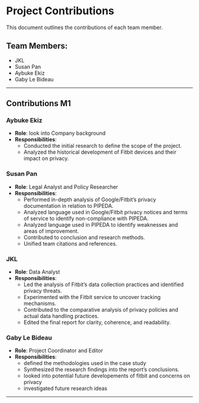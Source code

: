 # Project Contributions

This document outlines the contributions of each team member.

## Team Members:

- JKL
- Susan Pan
- Aybuke Ekiz
- Gaby Le Bideau

---

## Contributions M1
### Aybuke Ekiz

- **Role**: look into Company background
- **Responsibilities**:
  - Conducted the initial research to define the scope of the project.
  - Analyzed the historical development of Fitbit devices and their impact on privacy.
 

### Susan Pan

- **Role**: Legal Analyst and Policy Researcher
- **Responsibilities**:
  - Performed in-depth analysis of Google/Fitbit’s privacy documentation in relation to PIPEDA.
  - Analyzed language used in Google/Fitbit privacy notices and terms of service to identify non-compliance with PIPEDA.
  - Analyzed language used in PIPEDA to identify weaknesses and areas of improvement.
  - Contributed to conclusion and research methods.
  - Unified team citations and references.

### JKL

- **Role**: Data Analyst
- **Responsibilities**:
  - Led the analysis of Fitbit’s data collection practices and identified privacy threats.
  - Experimented with the Fitbit service to uncover tracking mechanisms.
  - Contributed to the comparative analysis of privacy policies and actual data handling practices.
  - Edited the final report for clarity, coherence, and readability.


### Gaby Le Bideau

- **Role**: Project Coordinator and Editor
- **Responsibilities**:
  - defined the methodologies used in the case study
  - Synthesized the research findings into the report’s conclusions.
  - looked into potential future developements of fitbit and concerns on privacy
  - investigated future research ideas

  
---



